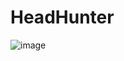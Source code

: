 # HeadHunter

![image](https://github.com/HeadHunterUz/HeadHunter/assets/138248626/45dcdee8-3110-478c-a728-a8fc8fe0f6d3)

